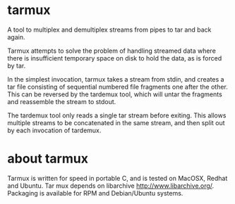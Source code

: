 # tarmux
A tool to multiplex and demultiplex streams from pipes to tar and back again.

Tarmux attempts to solve the problem of handling streamed data where there
is insufficient temporary space on disk to hold the data, as is forced by
tar.

In the simplest invocation, tarmux takes a stream from stdin, and creates
a tar file consisting of sequential numbered file fragments one after the
other. This can be reversed by the tardemux tool, which will untar the
fragments and reassemble the stream to stdout.

The tardemux tool only reads a single tar stream before exiting. This allows
multiple streams to be concatenated in the same stream, and then split out
by each invocation of tardemux.

# about tarmux

Tarmux is written for speed in portable C, and is tested on MacOSX, Redhat
and Ubuntu. Tar mux depends on libarchive http://www.libarchive.org/.
Packaging is available for RPM and Debian/Ubuntu systems.
